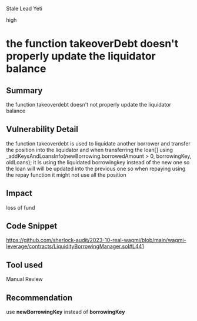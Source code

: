 Stale Lead Yeti

high

# the function takeoverDebt doesn't properly update  the liquidator balance
## Summary
the function takeoverdebt doesn't not properly update the liquidator balance
 ## Vulnerability Detail
the function takeoverdebt is used to liquidate another borrower and transfer the position into the liquidator and when transferring the loan[] using _addKeysAndLoansInfo(newBorrowing.borrowedAmount > 0, borrowingKey, oldLoans); it is using the liquidated borrowingkey instead of the new one so the loan will will be updated into the previous one so when repaying using the repay function it might not use all the position

## Impact
loss of fund


## Code Snippet
https://github.com/sherlock-audit/2023-10-real-wagmi/blob/main/wagmi-leverage/contracts/LiquidityBorrowingManager.sol#L441
## Tool used

Manual Review

## Recommendation
use **newBorrowingKey** instead of **borrowingKey**